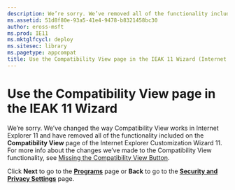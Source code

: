 ```yaml
---
description: We’re sorry. We’ve removed all of the functionality included on the **Compatibility View** page of the Internet Explorer Customization Wizard 11.
ms.assetid: 51d8f80e-93a5-41e4-9478-b8321458bc30
author: eross-msft
ms.prod: IE11
ms.mktglfcycl: deploy
ms.sitesec: library
ms.pagetype: appcompat
title: Use the Compatibility View page in the IEAK 11 Wizard (Internet Explorer Administration Kit 11 for IT Pros)
---
```


# Use the Compatibility View page in the IEAK 11 Wizard
We’re sorry. We’ve changed the way Compatibility View works in Internet Explorer 11 and have removed all of the functionality included on the **Compatibility View** page of the Internet Explorer Customization Wizard 11. For more info about the changes we’ve made to the Compatibility View functionality, see [Missing the Compatibility View Button](../ie11-deploy-guide/missing-the-compatibility-view-button.md).

Click **Next** to go to the [**Programs**](programs-ieak11-wizard.md) page or **Back** to go to the [**Security and Privacy Settings**](security-and-privacy-settings-ieak11-wizard.md) page.
